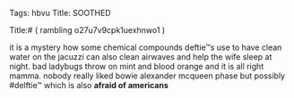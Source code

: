 Tags: hbvu
Title: SOOTHED
  
Title:# ( rambling o27u7v9cpk1uexhnwo1 )  
  
it is a mystery how some chemical compounds deftie™s use to have clean water on the jacuzzi can also clean airwaves and help the wife sleep at night. bad ladybugs throw on mint and blood orange and it is all right mamma. nobody really liked bowie alexander mcqueen phase but possibly #delftie™ which is also **afraid of americans**  
